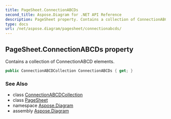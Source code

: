 ```yaml
---
title: PageSheet.ConnectionABCDs
second_title: Aspose.Diagram for .NET API Reference
description: PageSheet property. Contains a collection of ConnectionABCD elements
type: docs
url: /net/aspose.diagram/pagesheet/connectionabcds/
---
```

## PageSheet.ConnectionABCDs property

Contains a collection of ConnectionABCD elements.

```csharp
public ConnectionABCDCollection ConnectionABCDs { get; }
```

### See Also

* class [ConnectionABCDCollection](../../connectionabcdcollection/)
* class [PageSheet](../)
* namespace [Aspose.Diagram](../../pagesheet/)
* assembly [Aspose.Diagram](../../../)



